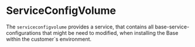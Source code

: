 # ServiceConfigVolume
The ```serviceconfigvolume``` provides a service, that contains all base-service-configurations that might be need to modified,
when installing the Base within the customer`s environment.

